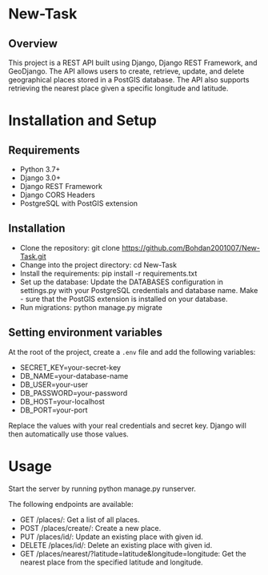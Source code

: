 # New-Task
## Overview
This project is a REST API built using Django, Django REST Framework, and GeoDjango. The API allows users to create, retrieve, update, and delete geographical places stored in a PostGIS database. The API also supports retrieving the nearest place given a specific longitude and latitude.

# Installation and Setup
## Requirements
- Python 3.7+
- Django 3.0+
- Django REST Framework
- Django CORS Headers
- PostgreSQL with PostGIS extension

## Installation
- Clone the repository: git clone https://github.com/Bohdan2001007/New-Task.git
- Change into the project directory: cd New-Task
- Install the requirements: pip install -r requirements.txt
- Set up the database: Update the DATABASES configuration in settings.py with your PostgreSQL credentials and database name. Make - sure that the PostGIS extension is installed on your database.
- Run migrations: python manage.py migrate

## Setting environment variables
At the root of the project, create a `.env` file and add the following variables:
- SECRET_KEY=your-secret-key
- DB_NAME=your-database-name
- DB_USER=your-user
- DB_PASSWORD=your-password
- DB_HOST=your-localhost
- DB_PORT=your-port

Replace the values with your real credentials and secret key. Django will then automatically use those values.

# Usage
Start the server by running python manage.py runserver.

The following endpoints are available:

- GET /places/: Get a list of all places.
- POST /places/create/: Create a new place.
- PUT /places/id/: Update an existing place with given id.
- DELETE /places/id/: Delete an existing place with given id.
- GET /places/nearest/?latitude=latitude&longitude=longitude: Get the nearest place from the specified latitude and longitude.

